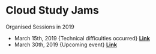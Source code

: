 # Cloud Study Jams

Organised Sessions in 2019

* March 15th, 2019 {Technical difficulties occurred} [**Link**](./MARCH-15-2019.md)  
* March 30th, 2019 {Upcoming event} [**Link**](./MARCH-30-2019.md)  
